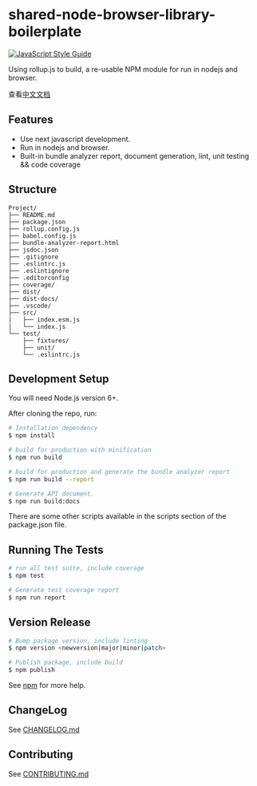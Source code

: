 # shared-node-browser-library-boilerplate

[![JavaScript Style Guide][badge:standardjs]][standardjs]

Using rollup.js to build, a re-usable NPM module for run in nodejs and browser.

查看[中文文档](./README.zh-CN.md)

## Features

- Use next javascript development.
- Run in nodejs and browser.
- Built-in bundle analyzer report, document generation, lint, unit testing && code coverage

## Structure

```text
Project/
├── README.md
├── package.json
├── rollup.config.js  
├── babel.config.js
├── bundle-analyzer-report.html
├── jsdoc.json
├── .gitignore
├── .eslintrc.js
├── .eslintignore
├── .editorconfig
├── coverage/
├── dist/
├── dist-docs/
├── .vscode/
├── src/
|   ├── index.esm.js
|   └── index.js
└── test/
    ├── fixtures/
    ├── unit/
    └── .eslintrc.js
```

## Development Setup

You will need Node.js version 6+.

After cloning the repo, run:

```bash
# Installation dependency
$ npm install

# build for production with minification
$ npm run build

# build for production and generate the bundle analyzer report
$ npm run build --report

# Generate API document.
$ npm run build:docs
```

There are some other scripts available in the scripts section of the package.json file.

## Running The Tests

```bash
# run all test suite, include coverage
$ npm test

# Generate test coverage report
$ npm run report
```

## Version Release

```bash
# Bump package version, include linting
$ npm version <newversion|major|minor|patch>

# Publish package, include build
$ npm publish
```

See [npm](https://docs.npmjs.com/) for more help.

## ChangeLog

See [CHANGELOG.md](./CHANGELOG.md)

## Contributing

See [CONTRIBUTING.md](./.github/CONTRIBUTING.md)

[rollupjs]: https://rollupjs.org
[standardjs]: https://standardjs.com
[badge:standardjs]: https://img.shields.io/badge/code_style-standard-brightgreen.svg
